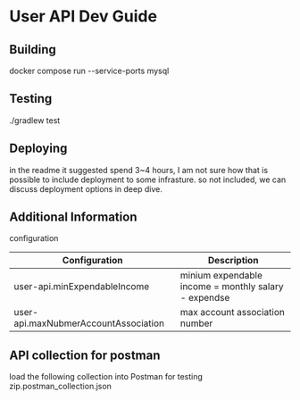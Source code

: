 # User API Dev Guide

## Building
docker compose run --service-ports mysql

## Testing
./gradlew test

## Deploying
in the readme it suggested spend 3~4 hours, I am not sure how that is possible to include deployment to some infrasture.
so not included, we can discuss deployment options in deep dive.

## Additional Information
configuration

| Configuration | Description                                          |
|---------------|------------------------------------------------------|
| user-api.minExpendableIncome        | minium expendable income = monthly salary - expendse |
| user-api.maxNubmerAccountAssociation     | max account association number                       |


## API collection for postman
load the following collection into Postman for testing
zip.postman_collection.json
